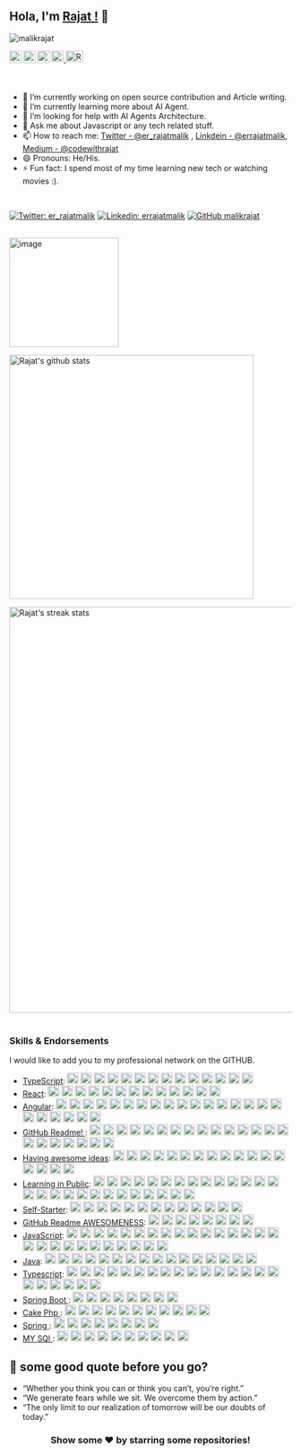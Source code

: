 ## Hola, I'm [Rajat !](https://www.linkedin.com/in/errajatmalik/) 👋

<p align="left"> <img src="https://komarev.com/ghpvc/?username=iampawan&label=Views&color=blue&style=plastic" alt="malikrajat" /> </p>

<div style="padding-bottom: 20px">

<a href="https://www.linkedin.com/in/errajatmalik/">
  <img align="left" alt="Rajat's Linkdein" width="22px" src="https://cdn.jsdelivr.net/npm/simple-icons@v3/icons/linkedin.svg" />
</a>

<a href="https://twitter.com/er_rajatmalik">
  <img align="left" alt="Rajat's Twitter" width="22px" src="https://cdn.jsdelivr.net/npm/simple-icons@v3/icons/twitter.svg" />
</a>

<a href="https://medium.com/@codewithrajat/">
  <img align="left" alt="Rajat's Medium Blogs" width="22px" src="https://cdn.jsdelivr.net/npm/simple-icons@v3/icons/medium.svg" />
</a>

<a href="https://malikrajat.github.io">
    <img src="https://cdn.jsdelivr.net/npm/simple-icons@v3/icons/googlechrome.svg" alt="Rajat's dev.to Blogs" height="20px" width="22px">
</a>

<a href="https://dev.to/codewithrajat">
    <img src="https://cdn.jsdelivr.net/npm/simple-icons@v3/icons/dev-dot-to.svg" alt="Rajat's dev.to Blogs" height="20px" width="30px">
</a>
    <br/>
</div>

<br/>

-   🔭 I’m currently working on open source contribution and Article writing.
-   🌱 I’m currently learning more about AI Agent.
-   🤔 I’m looking for help with AI Agents Architecture.
-   💬 Ask me about Javascript or any tech related stuff.
-   📫 How to reach me: [Twitter - @er_rajatmalik](https://twitter.com/er_rajatmalik) , [Linkdein - @errajatmalik](https://www.linkedin.com/in/errajatmalik/), [Medium - @codewithrajat](https://medium.com/@codewithrajat)
-   😄 Pronouns: He/His.
-   ⚡ Fun fact: I spend most of my time learning new tech or watching movies :).

<br/>

[![Twitter: er_rajatmalik](https://img.shields.io/twitter/follow/er_rajatmalik?style=social)](https://twitter.com/er_rajatmalik)
[![Linkedin: errajatmalik](https://img.shields.io/badge/-errajatmalik-blue?style=flat-square&logo=Linkedin&logoColor=white&link=https://www.linkedin.com/in/errajatmalik/)](https://www.linkedin.com/in/errajatmalik/)
[![GitHub malikrajat](https://img.shields.io/github/followers/iampawan?label=follow&style=social)](https://github.com/malikrajat)

<br/>

<div>

<img alt="image" align="center" height="195" src="https://github-readme-stats.vercel.app/api/top-langs/?username=malikrajat&langs_count=3&theme=light&hide_langs_below=1&" />

[//]: # (<img align="center" src="https://github-readme-stats.vercel.app/api?username=malikrajat&show_icons=true&theme=light&hide_rank=true&include_all_commits=true&count_private=true&disable_animations=false" alt="Rajat's github stats"/>)
<img width="436" align="center" src="https://github-readme-stats.vercel.app/api?username=malikrajat&show_icons=true&theme=light&line_height=27" alt="Rajat's github stats"/>

<img width="725" src="https://github-readme-streak-stats.herokuapp.com/?user=malikrajat&theme=light" alt="Rajat's streak stats"/>

</div>

<br/>

### Skills & Endorsements

I would like to add you to my professional network on the GITHUB.

<ul>
    <li>
          <a href="https://github.com/malikrajat">TypeScript</a>: 
              <img alt="image" src=https://avatars2.githubusercontent.com/u/2502947?u=eb345767686e9b8692c6d76955650a41e6e80cf3&v=4&s=20 height=20 />
              <img alt="image" src=https://avatars2.githubusercontent.com/u/6764957?u=97ad815028595b73b06ee4b0510e66bbe391228d&v=4&s=20 height=20 />
              <img alt="image" src=https://avatars3.githubusercontent.com/u/12146882?u=b153ac0c446ac31c230cfe6b1a98bd54ca74e39a&v=4&s=20 height=20 />
              <img alt="image" src=https://avatars2.githubusercontent.com/u/7964257?u=c28c8a5c365e9b3b71f2568357348f11418ac7a2&v=4&s=20 height=20 />
              <img alt="image" src=https://avatars2.githubusercontent.com/u/293004?v=4&s=20 height=20 />
              <img alt="image" src=https://avatars3.githubusercontent.com/u/19930241?u=2aef7cbf4a59d361894145c97676391ec46fea4d&v=4&s=20 height=20 />
              <img alt="image" src=https://avatars1.githubusercontent.com/u/15332326?u=928ff0aa422ea0e02a2210482b6ceaa051822d7c&v=4&s=20 height=20 />
              <img alt="image" src=https://avatars2.githubusercontent.com/u/229881?u=16c6dec7b9bc0304910803e0ba5fc7f977304392&v=4&s=20 height=20 />
              <img alt="image" src=https://avatars1.githubusercontent.com/u/13134143?u=31c0dd2d4410e0babdfe1f1287693b617a950570&v=4&s=20 height=20 />
              <img alt="image" src=https://avatars2.githubusercontent.com/u/948486?u=d173c0b99a0c503407fb3b04a89da215ff388e28&v=4&s=20 height=20 />
              <img alt="image" src=https://avatars1.githubusercontent.com/u/19372745?u=920aa6294f3b9597a269cc19df5da6ae83348442&v=4&s=20 height=20 />
              <img alt="image" src=https://avatars2.githubusercontent.com/u/6223070?u=1149f8bf70d845b69109b93db003163ce5da129f&v=4&s=20 height=20 />
              <img alt="image" src=https://avatars3.githubusercontent.com/u/29654458?u=9f00105de4b993b6e9a4b6b9a0dcf7ec6795c4db&v=4&s=20 height=20 />
              <img alt="image" src=https://avatars2.githubusercontent.com/u/53359960?u=35bf66a2936178251659758071612997eb97e16a&v=4&s=20 height=20 />
      </li>

 <li>
     <a href="https://github.com/malikrajat">React</a>: 
         <img  alt="image" src=https://avatars1.githubusercontent.com/u/22770745?u=c7c8d8e372a0633ff094874c59beb2f98813624f&v=4&s=20 height=20 />
         <img  alt="image" src=https://avatars1.githubusercontent.com/u/22770755?u=c7c8d8e372a0633ff094874c59beb2f98813624f&v=4&s=20 height=20 />
         <img  alt="image" src=https://avatars1.githubusercontent.com/u/22770745?u=c7c8d8e372a0633ff094874c59beb2f98813624f&v=4&s=20 height=20 />
         <img  alt="image" src=https://avatars1.githubusercontent.com/u/22770725?u=c7c8d8e372a0633ff094874c59beb2f98813624f&v=4&s=20 height=20 />
         <img  alt="image" src=https://avatars1.githubusercontent.com/u/22770715?u=c7c8d8e372a0633ff094874c59beb2f98813624f&v=4&s=20 height=20 />
         <img  alt="image" src=https://avatars2.githubusercontent.com/u/6764951?u=97ad815028595b73b06ee4b0510e66bbe391228d&v=4&s=20 height=20 />
         <img  alt="image" src=https://avatars2.githubusercontent.com/u/6764952?u=97ad815028595b73b06ee4b0510e66bbe391228d&v=4&s=20 height=20 />
         <img  alt="image" src=https://avatars2.githubusercontent.com/u/6764953?u=97ad815028595b73b06ee4b0510e66bbe391228d&v=4&s=20 height=20 />
         <img  alt="image" src=https://avatars2.githubusercontent.com/u/6764954?u=97ad815028595b73b06ee4b0510e66bbe391228d&v=4&s=20 height=20 />
         <img  alt="image" src=https://avatars1.githubusercontent.com/u/45873074?u=c3ec9fa6c9669635d4bf31067d9eac86d351eb3a&v=4&s=20 height=20 />
         <img  alt="image" src=https://avatars1.githubusercontent.com/u/5568871?u=9f445b0a35c59b56f68052bc9b1df3707b4549da&v=4&s=20 height=20 />
        <img  alt="image" src=https://avatars3.githubusercontent.com/u/24643979?u=fe9d7c6bddd24126607a03e03807a0a863b2c909&v=4&s=20 height=20 />
        <img  alt="image" src=https://avatars1.githubusercontent.com/u/10224804?u=f21218967e9775baae828b25a09cf1539cb46aad&v=4&s=20 height=20 />
 </li>

<li>
    <a href="https://github.com/malikrajat">Angular</a>: 
        <img  alt="image" src=https://avatars2.githubusercontent.com/u/6764957?u=97ad815028595b73b06ee4b0510e66bbe391228d&v=4&s=20 height=20 />
        <img  alt="image" src=https://avatars2.githubusercontent.com/u/35337607?u=29566bbbffed942d99be65eee4227e761b77c723&v=4&s=20 height=20 />
        <img  alt="image" src=https://avatars3.githubusercontent.com/u/233500?u=69a3bf89a07358e92baef9c8bd592309d6fc7463&v=4&s=20 height=20 />
        <img  alt="image" src=https://avatars0.githubusercontent.com/u/12712484?u=dc88f73d27055636bf460bbc2ab9aa47d080fc2c&v=4&s=20 height=20 />
        <img  alt="image" src=https://avatars1.githubusercontent.com/u/55590940?u=951cb677f14bde3d6f62872f06d17ddbd1773dfc&v=4&s=20 height=20 />
        <img  alt="image" src=https://avatars2.githubusercontent.com/u/1134310?v=4&s=20 height=20 />
        <img  alt="image" src=https://avatars1.githubusercontent.com/u/352113?u=b0918e7289463857184a5a0f251a7506234f7de8&v=4&s=20 height=20 />
        <img  alt="image" src=https://avatars0.githubusercontent.com/u/20620901?u=5ab254526db7f29c5498bcd5a03613a6dfc73557&v=4&s=20 height=20 />
        <img  alt="image" src=https://avatars3.githubusercontent.com/u/3922469?u=4e0837ab2a652210eb48180cee9a610ccf850422&v=4&s=20 height=20 />
        <img  alt="image" src=https://avatars2.githubusercontent.com/u/519966?u=7090cb33dbfbbf250251ce9f039f2ca74aa12a4a&v=4&s=20 height=20 />
        <img  alt="image" src=https://avatars3.githubusercontent.com/u/48678280?u=6fcc3118a8db8d86d06674bc1de95ef54125c9b5&v=4&s=20 height=20 />
        <img  alt="image" src=https://avatars3.githubusercontent.com/u/43115551?u=5d858e6a161ee6fc410002509eb7292a7adab984&v=4&s=20 height=20 />
        <img  alt="image" src=https://avatars2.githubusercontent.com/u/3385679?u=5e7dc905c8a00d445d55a44657427c35ed8b4989&v=4&s=20 height=20 />
        <img  alt="image" src=https://avatars3.githubusercontent.com/u/26126510?u=818e06777ac4503a104e41e7c882c0de12b644ba&v=4&s=20 height=20 />
        <img  alt="image" src=https://avatars1.githubusercontent.com/u/7217244?u=0b2c5ac85ff8dd18039c4f01c12dfe3a67633447&v=4&s=20 height=20 />
        <img  alt="image" src=https://avatars2.githubusercontent.com/u/22043396?u=7b6be44a0de05675ae004b2c1b18b22a7efbf633&v=4&s=20 height=20 />
        <img  alt="image" src=https://avatars2.githubusercontent.com/u/6223070?u=1149f8bf70d845b69109b93db003163ce5da129f&v=4&s=20 height=20 />
        <img  alt="image" src=https://avatars1.githubusercontent.com/u/9328123?u=8ebffba57d12dc983a17f19cb51e549150645f55&v=4&s=20 height=20 />
        <img  alt="image" src=https://avatars3.githubusercontent.com/u/19930241?u=2aef7cbf4a59d361894145c97676391ec46fea4d&v=4&s=20 height=20 />
        <img  alt="image" src=https://avatars2.githubusercontent.com/u/62393901?u=4b5b213f8f00a6489709cdaa2443307cfbcccca3&v=4&s=20 height=20 />
        <img  alt="image" src=https://avatars2.githubusercontent.com/u/38540987?u=d3571ee403e7106e524b8b4b6189e17578bef1ae&v=4&s=20 height=20 />
        <img  alt="image" src=https://avatars2.githubusercontent.com/u/53359960?u=35bf66a2936178251659758071612997eb97e16a&v=4&s=20 height=20 />
        <img  alt="image" src=https://avatars2.githubusercontent.com/u/1178581?u=8e857acca3a569594a0b831cc45e9023c2a63037&v=4&s=20 height=20 />
</li>

<li>
    <a href="https://github.com/malikrajat">GitHub Readme! </a>: 
        <img  alt="image" src=https://avatars2.githubusercontent.com/u/6764957?u=97ad815028595b73b06ee4b0510e66bbe391228d&v=4&s=20 height=20 />
        <img  alt="image" src=https://avatars0.githubusercontent.com/u/22648375?u=4f5c00eaa429212935c711c49f33200b027ffda9&v=4&s=20 height=20 />
        <img  alt="image" src=https://avatars0.githubusercontent.com/u/37780080?u=9a51ee46299084fe8e23a55d6b4d89f40ba86b0b&v=4&s=20 height=20 />
        <img  alt="image" src=https://avatars3.githubusercontent.com/u/43115551?u=5d858e6a161ee6fc410002509eb7292a7adab984&v=4&s=20 height=20 />
        <img  alt="image" src=https://avatars2.githubusercontent.com/u/45937795?u=22964e714c153e26a90cc608eb7acb9e0d761385&v=4&s=20 height=20 />
        <img  alt="image" src=https://avatars1.githubusercontent.com/u/23062?u=d939db29fde100e4b35fb64bd68a7b9212b96a4d&v=4&s=20 height=20 />
        <img  alt="image" src=https://avatars0.githubusercontent.com/u/10290348?u=ee9b20b46ed79aa5e4318a326f6381b09ec809ff&v=4&s=20 height=20 />
        <img  alt="image" src=https://avatars2.githubusercontent.com/u/3726815?u=a50e7ce67614d391b96eee82d33cf6fd6fe3d7a6&v=4&s=20 height=20 />
        <img  alt="image" src=https://avatars3.githubusercontent.com/u/1659820?u=1d1eba18a88076e16d7da6671e3b8ba0a3ce76c0&v=4&s=20 height=20 />
        <img  alt="image" src=https://avatars3.githubusercontent.com/u/3165185?v=4&s=20 height=20 />
        <img  alt="image" src=https://avatars1.githubusercontent.com/u/4000963?u=749d3140c8b658eb261c6c8e1fd38ae899bfb8b0&v=4&s=20 height=20 />
        <img  alt="image" src=https://avatars0.githubusercontent.com/u/6534396?u=3518882baf64fa051e3f071fd11adccfb5faef4f&v=4&s=20 height=20 />
        <img  alt="image" src=https://avatars0.githubusercontent.com/u/36571203?u=74ff14e3856ff9aeed35bb605a8c1cdac4d00891&v=4&s=20 height=20 />
        <img  alt="image" src=https://avatars0.githubusercontent.com/u/2277182?u=36934a435d05c974133236d2e390bd7cfa8406fc&v=4&s=20 height=20 />
        <img  alt="image" src=https://avatars2.githubusercontent.com/u/749393?u=3e049eb5d2a2682ee751c45cb7d55fe43325b450&v=4&s=20 height=20 />
        <img  alt="image" src=https://avatars1.githubusercontent.com/u/19372745?u=920aa6294f3b9597a269cc19df5da6ae83348442&v=4&s=20 height=20 />
        <img  alt="image" src=https://avatars2.githubusercontent.com/u/656694?v=4&s=20 height=20 />
        <img  alt="image" src=https://avatars3.githubusercontent.com/u/14172006?u=07a2ade66cbf7e133b5a59f54f47800f0b9d4784&v=4&s=20 height=20 />
        <img  alt="image" src=https://avatars0.githubusercontent.com/u/9427798?u=efdd004be7b88a2b6dc95e62e8b451d18437c135&v=4&s=20 height=20 />
        <img  alt="image" src=https://avatars0.githubusercontent.com/u/9427798?u=efdd004be7b88a2b6dc95e62e8b451d18437c135&v=4&s=20 height=20 />
        <img  alt="image" src=https://avatars2.githubusercontent.com/u/51751663?u=23a815a6dac3536432c99c9fa4f7681b539c3c07&v=4&s=20 height=20 />
        <img  alt="image" src=https://avatars2.githubusercontent.com/u/9262982?u=2403fb9ed15258833c48978f57c48479fe9172b6&v=4&s=20 height=20 />
</li>

<li>
    <a href="https://github.com/malikrajat">Having awesome ideas</a>: 
        <img  alt="image" src=https://avatars1.githubusercontent.com/u/10660468?u=b2a4cb6919cf2a48d3a57d88597ae60dbaf81e1a&v=4&s=20 height=20 />
        <img  alt="image" src=https://avatars2.githubusercontent.com/u/6764957?u=97ad815028595b73b06ee4b0510e66bbe391228d&v=4&s=20 height=20 />
        <img  alt="image" src=https://avatars2.githubusercontent.com/u/35337607?u=29566bbbffed942d99be65eee4227e761b77c723&v=4&s=20 height=20 />
        <img  alt="image" src=https://avatars1.githubusercontent.com/u/7910856?u=34f977f5b9caa6e679fcd95dd2d4ece77f531a04&v=4&s=20 height=20 />
        <img  alt="image" src=https://avatars3.githubusercontent.com/u/15979292?u=87faa9985d47e32a3495a850b8620cd85b00ef21&v=4&s=20 height=20 />
        <img  alt="image" src=https://avatars1.githubusercontent.com/u/352113?u=b0918e7289463857184a5a0f251a7506234f7de8&v=4&s=20 height=20 />
        <img  alt="image" src=https://avatars0.githubusercontent.com/u/3977903?u=66a0e06db974f4b3accc178facc4602d960bb890&v=4&s=20 height=20 />
        <img  alt="image" src=https://avatars2.githubusercontent.com/u/3524688?u=80eb34d651fd46947487d79abe8617bf5338f54b&v=4&s=20 height=20 />
        <img  alt="image" src=https://avatars3.githubusercontent.com/u/38554977?v=4&s=20 height=20 />
        <img  alt="image" src=https://avatars3.githubusercontent.com/u/856609?u=50b467e44cc66a21776ea23b9e9f9ef9d9cef311&v=4&s=20 height=20 />
        <img  alt="image" src=https://avatars3.githubusercontent.com/u/39672672?u=3547bdc7fe14e29a969f7b44f20fac26ebf95fe8&v=4&s=20 height=20 />
        <img  alt="image" src=https://avatars2.githubusercontent.com/u/8960757?u=5e1db01bd94c116d1b42802156562637d87d2701&v=4&s=20 height=20 />
        <img  alt="image" src=https://avatars3.githubusercontent.com/u/12146882?u=b153ac0c446ac31c230cfe6b1a98bd54ca74e39a&v=4&s=20 height=20 />
        <img  alt="image" src=https://avatars2.githubusercontent.com/u/6764957?u=97ad815028595b73b06ee4b0510e66bbe391228d&v=4&s=20 height=20 />
        <img  alt="image" src=https://avatars0.githubusercontent.com/u/2277182?u=36934a435d05c974133236d2e390bd7cfa8406fc&v=4&s=20 height=20 />
        <img  alt="image" src=https://avatars3.githubusercontent.com/u/2114712?u=868a9bd2be749d84c3ebb3eabf28d5b8a223fa67&v=4&s=20 height=20 />
        <img  alt="image" src=https://avatars3.githubusercontent.com/u/8508804?u=d755d87366b0118df6cc6024e932aeff99056a2f&v=4&s=20 height=20 />
</li>

<li>
    <a href="https://github.com/malikrajat">Learning in Public</a>: 
        <img  alt="image" src=https://avatars2.githubusercontent.com/u/6764957?u=97ad815028595b73b06ee4b0510e66bbe391228d&v=4&s=20 height=20 />
        <img  alt="image" src=https://avatars1.githubusercontent.com/u/10660468?u=b2a4cb6919cf2a48d3a57d88597ae60dbaf81e1a&v=4&s=20 height=20 />
        <img  alt="image" src=https://avatars0.githubusercontent.com/u/6540763?u=b6700c6b857dc4feb5b469439b1f0b12c95d82ec&v=4&s=20 height=20 />
        <img  alt="image" src=https://avatars1.githubusercontent.com/u/5938110?u=637d5ad49f9cabeff3288b1f4b06e12a6ee7ef38&v=4&s=20 height=20 />
        <img  alt="image" src=https://avatars2.githubusercontent.com/u/35337607?u=29566bbbffed942d99be65eee4227e761b77c723&v=4&s=20 height=20 />
        <img  alt="image" src=https://avatars1.githubusercontent.com/u/8948924?u=5bec780048b84962b9681e76ae6c6afd93b2bf68&v=4&s=20 height=20 />
        <img  alt="image" src=https://avatars1.githubusercontent.com/u/63742054?u=6e29daf7e33025c5504d1e2a099fbfd454c8f5f4&v=4&s=20 height=20 />
        <img  alt="image" src=https://avatars3.githubusercontent.com/u/2114712?u=868a9bd2be749d84c3ebb3eabf28d5b8a223fa67&v=4&s=20 height=20 />
        <img  alt="image" src=https://avatars1.githubusercontent.com/u/1059583?v=4&s=20 height=20 />
        <img  alt="image" src=https://avatars1.githubusercontent.com/u/1059583?v=4&s=20 height=20 />
        <img  alt="image" src=https://avatars1.githubusercontent.com/u/2338632?u=7ca35d9de31aadd8e9af2f8e75ac185c6c42d1ab&v=4&s=20 height=20 />
        <img  alt="image" src=https://avatars0.githubusercontent.com/u/6893378?u=a04e4ca94741b424d3e225703a662b381be65692&v=4&s=20 height=20 />
        <img  alt="image" src=https://avatars1.githubusercontent.com/u/55590940?u=951cb677f14bde3d6f62872f06d17ddbd1773dfc&v=4&s=20 height=20 />
        <img  alt="image" src=https://avatars0.githubusercontent.com/u/12350042?u=c37788e3c2ffdb61ff07d09aec7fbaab5eb57d4c&v=4&s=20 height=20 />
        <img  alt="image" src=https://avatars1.githubusercontent.com/u/38713361?u=d8c0e979709dcbb1c96f6f8d98782b1209f7e1b9&v=4&s=20 height=20 />
        <img  alt="image" src=https://avatars3.githubusercontent.com/u/15979292?u=87faa9985d47e32a3495a850b8620cd85b00ef21&v=4&s=20 height=20 />
        <img  alt="image" src=https://avatars1.githubusercontent.com/u/352113?u=b0918e7289463857184a5a0f251a7506234f7de8&v=4&s=20 height=20 />
        <img  alt="image" src=https://avatars1.githubusercontent.com/u/8549477?u=4813cfb397257183376a1664edc49bccbaca9044&v=4&s=20 height=20 />
        <img  alt="image" src=https://avatars0.githubusercontent.com/u/6892666?u=6d6809a812b2c3a03cf3ae0b5d7290fc0b857730&v=4&s=20 height=20 />
        <img  alt="image" src=https://avatars3.githubusercontent.com/u/193136?u=c867e3f38a00cda86ef10bf3f7c6bad38983ac8c&v=4&s=20 height=20 />
        <img  alt="image" src=https://avatars2.githubusercontent.com/u/6609142?u=46afe9fc7e5b8aeefecbb8d99fa2847bd3536729&v=4&s=20 height=20 />
        <img  alt="image" src=https://avatars1.githubusercontent.com/u/9523719?u=fdddf99ddb809fcb0af5926ea1d5be3272021df5&v=4&s=20 height=20 />
        <img  alt="image" src=https://avatars1.githubusercontent.com/u/9523719?u=fdddf99ddb809fcb0af5926ea1d5be3272021df5&v=4&s=20 height=20 />
        <img  alt="image" src=https://avatars0.githubusercontent.com/u/3977903?u=66a0e06db974f4b3accc178facc4602d960bb890&v=4&s=20 height=20 />
        <img  alt="image" src=https://avatars2.githubusercontent.com/u/3524688?u=80eb34d651fd46947487d79abe8617bf5338f54b&v=4&s=20 height=20 />
        <img  alt="image" src=https://avatars2.githubusercontent.com/u/3524688?u=80eb34d651fd46947487d79abe8617bf5338f54b&v=4&s=20 height=20 />
        <img  alt="image" src=https://avatars0.githubusercontent.com/u/16005567?u=5f71bda3f9007c1f8efb56c12c6a4ac8da4123e8&v=4&s=20 height=20 />
</li>

<li>
    <a href="https://github.com/malikrajat">Self-Starter</a>:
        <img  alt="image" src=https://avatars2.githubusercontent.com/u/6764957?u=97ad815028595b73b06ee4b0510e66bbe391228d&v=4&s=20 height=20 />
        <img  alt="image" src=https://avatars0.githubusercontent.com/u/1016190?u=d88c979c3dad16b9b0f604b0da60169b12cf7c34&v=4&s=20 height=20 />
        <img  alt="image" src=https://avatars2.githubusercontent.com/u/35337607?u=29566bbbffed942d99be65eee4227e761b77c723&v=4&s=20 height=20 />
        <img  alt="image" src=https://avatars1.githubusercontent.com/u/63742054?u=6e29daf7e33025c5504d1e2a099fbfd454c8f5f4&v=4&s=20 height=20 />
        <img  alt="image" src=https://avatars3.githubusercontent.com/u/15979292?u=87faa9985d47e32a3495a850b8620cd85b00ef21&v=4&s=20 height=20 />
        <img  alt="image" src=https://avatars1.githubusercontent.com/u/352113?u=b0918e7289463857184a5a0f251a7506234f7de8&v=4&s=20 height=20 />
        <img  alt="image" src=https://avatars0.githubusercontent.com/u/5645527?u=6c41bb2860824c64d3558fb6ce93cc56513e85f3&v=4&s=20 height=20 />
        <img  alt="image" src=https://avatars3.githubusercontent.com/u/43115551?u=5d858e6a161ee6fc410002509eb7292a7adab984&v=4&s=20 height=20 />
        <img  alt="image" src=https://avatars0.githubusercontent.com/u/27928708?u=ef9b6267f3a5090243c9704c138305ca1c3b8263&v=4&s=20 height=20 />
        <img  alt="image" src=https://avatars3.githubusercontent.com/u/40009100?u=1d8bd2d26aad4c3fbee0b0b11fe2d8c74b77018b&v=4&s=20 height=20 />
        <img  alt="image" src=https://avatars2.githubusercontent.com/u/23707137?u=97bf6bbce7f6a85ca385263cceda13e2b96ce578&v=4&s=20 height=20 />
        <img  alt="image" src=https://avatars3.githubusercontent.com/u/2114712?u=868a9bd2be749d84c3ebb3eabf28d5b8a223fa67&v=4&s=20 height=20 />
        <img  alt="image" src=https://avatars3.githubusercontent.com/u/8508804?u=d755d87366b0118df6cc6024e932aeff99056a2f&v=4&s=20 height=20 />
</li>

<li>
    <a href="https://github.com/malikrajat">GitHub Readme AWESOMENESS</a>: 
        <img  alt="image" src=https://avatars2.githubusercontent.com/u/6764957?u=97ad815028595b73b06ee4b0510e66bbe391228d&v=4&s=20 height=20 />
        <img  alt="image" src=https://avatars1.githubusercontent.com/u/22770735?u=c7c8d8e372a0633ff094874c59beb2f98813624f&v=4&s=20 height=20 />
        <img  alt="image" src=https://avatars1.githubusercontent.com/u/22770739?u=c7c8d8e372a0633ff094874c59beb2f98813624f&v=4&s=20 height=20 />
        <img  alt="image" src=https://avatars2.githubusercontent.com/u/32144761?u=1b36ec9ad2443a0028c077de00ea9bd66194c4df&v=4&s=20 height=20 />
        <img  alt="image" src=https://avatars3.githubusercontent.com/u/53856673?u=bda5598fc0b95f42f67ffddd6bc14326c5a5bf28&v=4&s=20 height=20 />
        <img  alt="image" src=https://avatars3.githubusercontent.com/u/53856677?u=bda5598fc0b95f42f67ffddd6bc14326c5a5bf28&v=4&s=20 height=20 />
        <img  alt="image" src=https://avatars2.githubusercontent.com/u/9262982?u=2403fb9ed15258833c48978f57c48479fe9172b6&v=4&s=20 height=20 />
        <img  alt="image" src=https://avatars3.githubusercontent.com/u/10362927?u=2bd634d77cfe59ddf012d192335efb626618efae&v=4&s=20 height=20 />
</li>

<li>
    <a href="https://github.com/malikrajat">JavaScript</a>: 
        <img  alt="image" src=https://avatars2.githubusercontent.com/u/6764957?u=97ad815028595b73b06ee4b0510e66bbe391228d&v=4&s=20 height=20 />
        <img  alt="image" src=https://avatars1.githubusercontent.com/u/10660468?u=b2a4cb6919cf2a48d3a57d88597ae60dbaf81e1a&v=4&s=20 height=20 />
        <img  alt="image" src=https://avatars1.githubusercontent.com/u/2944237?u=e668991560db0c6cdd09d12ffab15c1666a2bd48&v=4&s=20 height=20 />
        <img  alt="image" src=https://avatars2.githubusercontent.com/u/35337607?u=29566bbbffed942d99be65eee4227e761b77c723&v=4&s=20 height=20 />
        <img  alt="image" src=https://avatars1.githubusercontent.com/u/6643991?u=8c294528ab452aceb2861e2e92329858250e3b5e&v=4&s=20 height=20 />
        <img  alt="image" src=https://avatars1.githubusercontent.com/u/63742054?u=6e29daf7e33025c5504d1e2a099fbfd454c8f5f4&v=4&s=20 height=20 />
        <img  alt="image" src=https://avatars0.githubusercontent.com/u/1413595?u=1cb8a28284c094c96b08a4d57668edd290480490&v=4&s=20 height=20 />
        <img  alt="image" src=https://avatars1.githubusercontent.com/u/1059583?v=4&s=20 height=20 />
        <img  alt="image" src=https://avatars1.githubusercontent.com/u/2338632?u=7ca35d9de31aadd8e9af2f8e75ac185c6c42d1ab&v=4&s=20 height=20 />
        <img  alt="image" src=https://avatars3.githubusercontent.com/u/15979292?u=87faa9985d47e32a3495a850b8620cd85b00ef21&v=4&s=20 height=20 />
        <img  alt="image" src=https://avatars1.githubusercontent.com/u/352113?u=b0918e7289463857184a5a0f251a7506234f7de8&v=4&s=20 height=20 />
        <img  alt="image" src=https://avatars0.githubusercontent.com/u/9498142?v=4&s=20 height=20 />
        <img  alt="image" src=https://avatars0.githubusercontent.com/u/20620901?u=5ab254526db7f29c5498bcd5a03613a6dfc73557&v=4&s=20 height=20 />
        <img  alt="image" src=https://avatars0.githubusercontent.com/u/29888641?u=152b134e3e6e3d003ecd55fdde31c4171144c771&v=4&s=20 height=20 />
        <img  alt="image" src=https://avatars2.githubusercontent.com/u/6609142?u=46afe9fc7e5b8aeefecbb8d99fa2847bd3536729&v=4&s=20 height=20 />
        <img  alt="image" src=https://avatars0.githubusercontent.com/u/3977903?u=66a0e06db974f4b3accc178facc4602d960bb890&v=4&s=20 height=20 />
        <img  alt="image" src=https://avatars2.githubusercontent.com/u/3524688?u=80eb34d651fd46947487d79abe8617bf5338f54b&v=4&s=20 height=20 />
        <img  alt="image" src=https://avatars0.githubusercontent.com/u/5645527?u=6c41bb2860824c64d3558fb6ce93cc56513e85f3&v=4&s=20 height=20 />
        <img  alt="image" src=https://avatars3.githubusercontent.com/u/1874468?u=8eac58e4e2826bbd46ec27ce7ec8fee140365ef6&v=4&s=20 height=20 />
        <img  alt="image" src=https://avatars3.githubusercontent.com/u/856609?u=50b467e44cc66a21776ea23b9e9f9ef9d9cef311&v=4&s=20 height=20 />
        <img  alt="image" src=https://avatars3.githubusercontent.com/u/17046154?u=f40265b1fc8249af95d7472b33fbd9e2f90eff15&v=4&s=20 height=20 />
        <img  alt="image" src=https://avatars3.githubusercontent.com/u/43115551?u=5d858e6a161ee6fc410002509eb7292a7adab984&v=4&s=20 height=20 />
        <img  alt="image" src=https://avatars2.githubusercontent.com/u/45937795?u=22964e714c153e26a90cc608eb7acb9e0d761385&v=4&s=20 height=20 />
        <img  alt="image" src=https://avatars0.githubusercontent.com/u/6449301?u=94edb8e20d8471719d1167a77a58db52483d0cf2&v=4&s=20 height=20 />
        <img  alt="image" src=https://avatars0.githubusercontent.com/u/27928708?u=ef9b6267f3a5090243c9704c138305ca1c3b8263&v=4&s=20 height=20 />
        <img  alt="image" src=https://avatars2.githubusercontent.com/u/8960757?u=5e1db01bd94c116d1b42802156562637d87d2701&v=4&s=20 height=20 />
        <img  alt="image" src=https://avatars2.githubusercontent.com/u/2502947?u=eb345767686e9b8692c6d76955650a41e6e80cf3&v=4&s=20 height=20 />
</li>

 <li>
     <a href="https://github.com/malikrajat">Java</a>: 
         <img  alt="image" src=https://avatars1.githubusercontent.com/u/22770732?u=c7c8d8e372a0633ff094874c59beb2f98813624f&v=4&s=20 height=20 />
         <img  alt="image" src=https://avatars1.githubusercontent.com/u/22770731?u=c7c8d8e372a0633ff094874c59beb2f98813624f&v=4&s=20 height=20 />
         <img  alt="image" src=https://avatars1.githubusercontent.com/u/22770733?u=c7c8d8e372a0633ff094874c59beb2f98813624f&v=4&s=20 height=20 />
         <img  alt="image" src=https://avatars1.githubusercontent.com/u/22770735?u=c7c8d8e372a0633ff094874c59beb2f98813624f&v=4&s=20 height=20 />
         <img  alt="image" src=https://avatars1.githubusercontent.com/u/43115551?u=5d858e6a161ee6fc410002509eb7292a7adab984&v=4&s=20 height=20 />
         <img  alt="image" src=https://avatars2.githubusercontent.com/u/45937795?u=22964e714c153e26a90cc608eb7acb9e0d761385&v=4&s=20 height=20 />
         <img  alt="image" src=https://avatars0.githubusercontent.com/u/6449301?u=94edb8e20d8471719d1167a77a58db52483d0cf2&v=4&s=20 height=20 />
         <img  alt="image" src=https://avatars0.githubusercontent.com/u/27928708?u=ef9b6267f3a5090243c9704c138305ca1c3b8263&v=4&s=20 height=20 />
         <img  alt="image" src=https://avatars2.githubusercontent.com/u/8960757?u=5e1db01bd94c116d1b42802156562637d87d2701&v=4&s=20 height=20 />
         <img  alt="image" src=https://avatars2.githubusercontent.com/u/2502947?u=eb345767686e9b8692c6d76955650a41e6e80cf3&v=4&s=20 height=20 />
         <img  alt="image" src=https://avatars1.githubusercontent.com/u/22770734?u=c7c8d8e372a0633ff094874c59beb2f98813624f&v=4&s=20 height=20 />
         <img  alt="image" src=https://avatars2.githubusercontent.com/u/6764957?u=97ad815028595b73b06ee4b0510e66bbe391228d&v=4&s=20 height=20 />
         <img  alt="image" src=https://avatars2.githubusercontent.com/u/6764957?u=97ad815028595b73b06ee4b0510e66bbe391228d&v=4&s=20 height=20 />
         <img  alt="image" src=https://avatars2.githubusercontent.com/u/6764957?u=97ad815028595b73b06ee4b0510e66bbe391228d&v=4&s=20 height=20 />
         <img  alt="image" src=https://avatars2.githubusercontent.com/u/6764957?u=97ad815028595b73b06ee4b0510e66bbe391228d&v=4&s=20 height=20 />
         <img  alt="image" src=https://avatars1.githubusercontent.com/u/45873074?u=c3ec9fa6c9669635d4bf31067d9eac86d351eb3a&v=4&s=20 height=20 />
 </li>
 
 <li>
     <a href="https://github.com/malikrajat">Typescript</a>: 
         <img  alt="image" src=https://avatars2.githubusercontent.com/u/6764957?u=97ad815028595b73b06ee4b0510e66bbe391228d&v=4&s=20 height=20 />
         <img  alt="image" src=https://avatars0.githubusercontent.com/u/1016190?u=d88c979c3dad16b9b0f604b0da60169b12cf7c34&v=4&s=20 height=20 />
         <img  alt="image" src=https://avatars2.githubusercontent.com/u/35337607?u=29566bbbffed942d99be65eee4227e761b77c723&v=4&s=20 height=20 />
         <img  alt="image" src=https://avatars1.githubusercontent.com/u/63742054?u=6e29daf7e33025c5504d1e2a099fbfd454c8f5f4&v=4&s=20 height=20 />
         <img  alt="image" src=https://avatars3.githubusercontent.com/u/15979292?u=87faa9985d47e32a3495a850b8620cd85b00ef21&v=4&s=20 height=20 />
         <img  alt="image" src=https://avatars1.githubusercontent.com/u/352113?u=b0918e7289463857184a5a0f251a7506234f7de8&v=4&s=20 height=20 />
         <img  alt="image" src=https://avatars0.githubusercontent.com/u/5645527?u=6c41bb2860824c64d3558fb6ce93cc56513e85f3&v=4&s=20 height=20 />
         <img  alt="image" src=https://avatars3.githubusercontent.com/u/43115551?u=5d858e6a161ee6fc410002509eb7292a7adab984&v=4&s=20 height=20 />
         <img  alt="image" src=https://avatars0.githubusercontent.com/u/27928708?u=ef9b6267f3a5090243c9704c138305ca1c3b8263&v=4&s=20 height=20 />
         <img  alt="image" src=https://avatars3.githubusercontent.com/u/40009100?u=1d8bd2d26aad4c3fbee0b0b11fe2d8c74b77018b&v=4&s=20 height=20 />
         <img  alt="image" src=https://avatars2.githubusercontent.com/u/23707137?u=97bf6bbce7f6a85ca385263cceda13e2b96ce578&v=4&s=20 height=20 />
         <img  alt="image" src=https://avatars3.githubusercontent.com/u/2114712?u=868a9bd2be749d84c3ebb3eabf28d5b8a223fa67&v=4&s=20 height=20 />
         <img  alt="image" src=https://avatars3.githubusercontent.com/u/8508804?u=d755d87366b0118df6cc6024e932aeff99056a2f&v=4&s=20 height=20 />
         <img  alt="image" src=https://avatars3.githubusercontent.com/u/856609?u=50b467e44cc66a21776ea23b9e9f9ef9d9cef311&v=4&s=20 height=20 />
         <img  alt="image" src=https://avatars3.githubusercontent.com/u/17046154?u=f40265b1fc8249af95d7472b33fbd9e2f90eff15&v=4&s=20 height=20 />
         <img  alt="image" src=https://avatars3.githubusercontent.com/u/43115551?u=5d858e6a161ee6fc410002509eb7292a7adab984&v=4&s=20 height=20 />
         <img  alt="image" src=https://avatars2.githubusercontent.com/u/45937795?u=22964e714c153e26a90cc608eb7acb9e0d761385&v=4&s=20 height=20 />
         <img  alt="image" src=https://avatars0.githubusercontent.com/u/6449301?u=94edb8e20d8471719d1167a77a58db52483d0cf2&v=4&s=20 height=20 />
         <img  alt="image" src=https://avatars0.githubusercontent.com/u/27928708?u=ef9b6267f3a5090243c9704c138305ca1c3b8263&v=4&s=20 height=20 />
         <img  alt="image" src=https://avatars2.githubusercontent.com/u/8960757?u=5e1db01bd94c116d1b42802156562637d87d2701&v=4&s=20 height=20 />
         <img  alt="image" src=https://avatars2.githubusercontent.com/u/2502947?u=eb345767686e9b8692c6d76955650a41e6e80cf3&v=4&s=20 height=20 />
         <img  alt="image" src=https://avatars1.githubusercontent.com/u/5568871?u=9f445b0a35c59b56f68052bc9b1df3707b4549da&v=4&s=20 height=20 />
</li>

<li>
    <a href="https://github.com/malikrajat">Spring Boot </a>: 
        <img  alt="image" src=https://avatars2.githubusercontent.com/u/6764957?u=97ad815028595b73b06ee4b0510e66bbe391228d&v=4&s=20 height=20 />
        <img  alt="image" src=https://avatars1.githubusercontent.com/u/22770735?u=c7c8d8e372a0633ff094874c59beb2f98813624f&v=4&s=20 height=20 />
        <img  alt="image" src=https://avatars1.githubusercontent.com/u/22770732?u=c7c8d8e372a0633ff094874c59beb2f98813624f&v=4&s=20 height=20 />
        <img  alt="image" src=https://avatars2.githubusercontent.com/u/32144761?u=1b36ec9ad2443a0028c077de00ea9bd66194c4df&v=4&s=20 height=20 />
        <img  alt="image" src=https://avatars3.githubusercontent.com/u/53856674?u=bda5598fc0b95f42f67ffddd6bc14326c5a5bf28&v=4&s=20 height=20 />
        <img  alt="image" src=https://avatars3.githubusercontent.com/u/53856675?u=bda5598fc0b95f42f67ffddd6bc14326c5a5bf28&v=4&s=20 height=20 />
        <img  alt="image" src=https://avatars2.githubusercontent.com/u/9262982?u=2403fb9ed15258833c48978f57c48479fe9172b6&v=4&s=20 height=20 />
        <img  alt="image" src=https://avatars3.githubusercontent.com/u/10362927?u=2bd634d77cfe59ddf012d192335efb626618efae&v=4&s=20 height=20 />
    </li>

<li>
    <a href="https://github.com/malikrajat">Cake Php </a>: 
        <img  alt="image" src=https://avatars2.githubusercontent.com/u/6764957?u=97ad815028595b73b06ee4b0510e66bbe391228d&v=4&s=20 height=20 />
        <img  alt="image" src=https://avatars1.githubusercontent.com/u/22770735?u=c7c8d8e372a0633ff094874c59beb2f98813624f&v=4&s=20 height=20 />
        <img  alt="image" src=https://avatars1.githubusercontent.com/u/22770737?u=c7c8d8e372a0633ff094874c59beb2f98813624f&v=4&s=20 height=20 />
        <img  alt="image" src=https://avatars2.githubusercontent.com/u/32144761?u=1b36ec9ad2443a0028c077de00ea9bd66194c4df&v=4&s=20 height=20 />
        <img  alt="image" src=https://avatars3.githubusercontent.com/u/53856675?u=bda5598fc0b95f42f67ffddd6bc14326c5a5bf28&v=4&s=20 height=20 />
        <img  alt="image" src=https://avatars3.githubusercontent.com/u/53856673?u=bda5598fc0b95f42f67ffddd6bc14326c5a5bf28&v=4&s=20 height=20 />
        <img  alt="image" src=https://avatars2.githubusercontent.com/u/9262982?u=2403fb9ed15258833c48978f57c48479fe9172b6&v=4&s=20 height=20 />
        <img  alt="image" src=https://avatars3.githubusercontent.com/u/10362927?u=2bd634d77cfe59ddf012d192335efb626618efae&v=4&s=20 height=20 />
        <img  alt="image" src=https://avatars0.githubusercontent.com/u/16005567?u=5f71bda3f9007c1f8efb56c12c6a4ac8da4123e8&v=4&s=20 height=20 />
        <img  alt="image" src=https://avatars0.githubusercontent.com/u/4047597?u=d369a027cc44c560aae8e6702d06f4b9b60e63a6&v=4&s=20 height=20 />
        <img  alt="image" src=https://avatars3.githubusercontent.com/u/15695301?u=69e79bb2d243c7ce5d098c237cf5135253ee1e76&v=4&s=20 height=20 />
</li>

<li>
    <a href="https://github.com/malikrajat">Spring </a>:
        <img  alt="image" src=https://avatars3.githubusercontent.com/u/15979292?u=87faa9985d47e32a3495a850b8620cd85b00ef21&v=4&s=20 height=20 />
        <img  alt="image" src=https://avatars1.githubusercontent.com/u/352113?u=b0918e7289463857184a5a0f251a7506234f7de8&v=4&s=20 height=20 />
        <img  alt="image" src=https://avatars0.githubusercontent.com/u/5645527?u=6c41bb2860824c64d3558fb6ce93cc56513e85f3&v=4&s=20 height=20 />
        <img  alt="image" src=https://avatars3.githubusercontent.com/u/43115551?u=5d858e6a161ee6fc410002509eb7292a7adab984&v=4&s=20 height=20 />
        <img  alt="image" src=https://avatars3.githubusercontent.com/u/53856673?u=bda5598fc0b95f42f67ffddd6bc14326c5a5bf28&v=4&s=20 height=20 />
        <img  alt="image" src=https://avatars3.githubusercontent.com/u/53856674?u=bda5598fc0b95f42f67ffddd6bc14326c5a5bf28&v=4&s=20 height=20 />
        <img  alt="image" src=https://avatars2.githubusercontent.com/u/9262982?u=2403fb9ed15258833c48978f57c48479fe9172b6&v=4&s=20 height=20 />
        <img  alt="image" src=https://avatars3.githubusercontent.com/u/10362927?u=2bd634d77cfe59ddf012d192335efb626618efae&v=4&s=20 height=20 />
</li>

<li>
    <a href="https://github.com/malikrajat">MY SQl </a>: 
        <img  alt="image" src=https://avatars2.githubusercontent.com/u/6764957?u=97ad815028595b73b06ee4b0510e66bbe391228d&v=4&s=20 height=20 />
        <img  alt="image" src=https://avatars1.githubusercontent.com/u/22770735?u=c7c8d8e372a0633ff094874c59beb2f98813624f&v=4&s=20 height=20 />
        <img  alt="image" src=https://avatars1.githubusercontent.com/u/22770736?u=c7c8d8e372a0633ff094874c59beb2f98813624f&v=4&s=20 height=20 />
        <img  alt="image" src=https://avatars2.githubusercontent.com/u/32144761?u=1b36ec9ad2443a0028c077de00ea9bd66194c4df&v=4&s=20 height=20 />
        <img  alt="image" src=https://avatars3.githubusercontent.com/u/53856674?u=bda5598fc0b95f42f67ffddd6bc14326c5a5bf28&v=4&s=20 height=20 />
        <img  alt="image" src=https://avatars3.githubusercontent.com/u/53856673?u=bda5598fc0b95f42f67ffddd6bc14326c5a5bf28&v=4&s=20 height=20 />
        <img  alt="image" src=https://avatars3.githubusercontent.com/u/15979292?u=87faa9985d47e32a3495a850b8620cd85b00ef21&v=4&s=20 height=20 />
        <img  alt="image" src=https://avatars1.githubusercontent.com/u/352113?u=b0918e7289463857184a5a0f251a7506234f7de8&v=4&s=20 height=20 />
        <img  alt="image" src=https://avatars0.githubusercontent.com/u/5645527?u=6c41bb2860824c64d3558fb6ce93cc56513e85f3&v=4&s=20 height=20 />
        <img  alt="image" src=https://avatars3.githubusercontent.com/u/43115551?u=5d858e6a161ee6fc410002509eb7292a7adab984&v=4&s=20 height=20 />
</li>

</ul>


## 📣 some good quote before you go?

-   “Whether you think you can or think you can’t, you’re right.”
-   “We generate fears while we sit. We overcome them by action.”
-   “The only limit to our realization of tomorrow will be our doubts of today.”

<div align="center">

### Show some ❤️ by starring some repositories!

</div>
